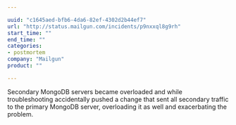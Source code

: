 ```yaml
---

uuid: "c1645aed-bfb6-4da6-82ef-4302d2b44ef7"
url: "http://status.mailgun.com/incidents/p9nxxql8g9rh"
start_time: ""
end_time: ""
categories:
- postmortem
company: "Mailgun"
product: ""

---
```


Secondary MongoDB servers became overloaded and while troubleshooting accidentally pushed a change that sent all secondary traffic to the primary MongoDB server, overloading it as well and exacerbating the problem.
